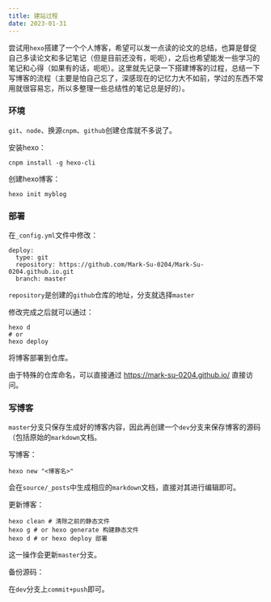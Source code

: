 ```yaml
---
title: 建站过程
date: 2023-01-31
---
```

尝试用`hexo`搭建了一个个人博客，希望可以发一点读的论文的总结，也算是督促自己多读论文和多记笔记（但是目前还没有，呃呃），之后也希望能发一些学习的笔记和心得（如果有的话，呃呃）。这里就先记录一下搭建博客的过程，总结一下写博客的流程（主要是怕自己忘了，深感现在的记忆力大不如前，学过的东西不常用就很容易忘，所以多整理一些总结性的笔记总是好的）。

### 环境

`git`、`node`、换源`cnpm`、`github`创建仓库就不多说了。

安装hexo：

```shell
cnpm install -g hexo-cli
```

创建hexo博客：

```
hexo init myblog
```

### 部署

在`_config.yml`文件中修改：

```
deploy:
  type: git
  repository: https://github.com/Mark-Su-0204/Mark-Su-0204.github.io.git
  branch: master
```

`repository`是创建的`github`仓库的地址，分支就选择`master`

修改完成之后就可以通过：

```shell
hexo d
# or
hexo deploy
```

将博客部署到仓库。

由于特殊的仓库命名，可以直接通过 https://mark-su-0204.github.io/ 直接访问。

### 写博客

`master`分支只保存生成好的博客内容，因此再创建一个`dev`分支来保存博客的源码（包括原始的`markdown`文档。

写博客：

```
hexo new "<博客名>"
```

会在`source/_posts`中生成相应的`markdown`文档，直接对其进行编辑即可。

更新博客：

```shell
hexo clean # 清除之前的静态文件
hexo g # or hexo generate 构建静态文件
hexo d # or hexo deploy 部署
```

这一操作会更新`master`分支。

备份源码：

在`dev`分支上`commit+push`即可。
